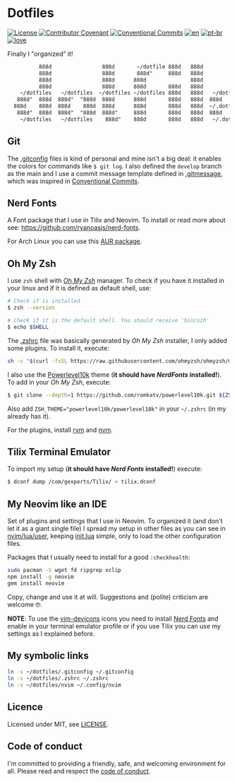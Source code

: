 # Dotfiles

[![License](https://img.shields.io/badge/License-MIT-lightgray)](/LICENSE)
[![Contributor Covenant](https://img.shields.io/badge/Contributor%20Covenant-2.0-lightblue)](/code_of_conduct.md)
[![Conventional Commits](https://img.shields.io/badge/Conventional%20Commits-1.0.0-yellow.svg)](https://conventionalcommits.org)
[![en](https://img.shields.io/badge/lang-en-red.svg)](/README.md)
[![pt-br](https://img.shields.io/badge/lang-pt--br-green.svg)](/README.pt-br.md)
[![love](https://img.shields.io/badge/Build%20With-%F0%9F%96%A4-lightgreen)](https://callmarx.github.io)

Finally I "organized" it!

```txt
          888d                888d       ~/dotfile 888d   888d
          888d                888d       888d"     888d   888d
          888d                888d      888d              888d
          888d                888d      888d       888d   888d
    ~/dotfiles   ~/dotfiles  ~/dotfiles ~/dotfiles 888d   888d   ~/dotfiles   ~/dotfiles
   888d"  888d  888d"  "888d  888d      888d       888d   888d  888d   888d   888d
  888d    888d  888d    888d  888d      888d       888d   888d  ~/.dotfiles   ~/dotfiles
   888d"  888d  888d"  "888d  888d"     888d       888d   888d  888d                888d
    ~/dotfiles   ~/dotfiles    888d"    888d       888d   888d   ~/.dotfiles  ~/dotfiles
```

## Git
The [.gitconfig](./.gitconfig) files is kind of personal and mine isn't a big deal: it enables the
colors for commands like `$ git log`. I also defined the `develop` branch as the main and I use a
commit message template defined in [.gitmessage](./.gitmessage), which was inspired in
[Conventional Commits](https://www.conventionalcommits.org/en/v1.0.0/).

## Nerd Fonts
A Font package that I use in Tilix and Neovim. To install or read more about see:
<https://github.com/ryanoasis/nerd-fonts>.

For Arch Linux you can use this [AUR package](https://aur.archlinux.org/packages/nerd-fonts-complete).

## Oh My Zsh
I use `zsh` shell with [*Oh My Zsh*](https://github.com/ohmyzsh/ohmyzsh) manager. To check if you
have it installed in your linux and if it is defined as default shell, use:
```bash
# Check if is installed
$ zsh --version

# Check if it is the default shell. You should receive 'bin/szh'
$ echo $SHELL
```

The [.zshrc](./.zshrc) file was basically generated by *Oh My Zsh* installer, I only added some
plugins. To install it, execute:
```bash
sh -c "$(curl -fsSL https://raw.githubusercontent.com/ohmyzsh/ohmyzsh/master/tools/install.sh)"
```

I also use the [Powerlevel10k](https://github.com/romkatv/powerlevel10k#oh-my-zsh) theme (**it
should have *NerdFonts* installed!**). To add in your *Oh My Zsh*, execute:
```bash
$ git clone --depth=1 https://github.com/romkatv/powerlevel10k.git ${ZSH_CUSTOM:-$HOME/.oh-my-zsh/custom}/themes/powerlevel10k
```
Also add `ZSH_THEME="powerlevel10k/powerlevel10k"` in your `~/.zshrc` (in my already has it).

For the plugins, install [rvm](https://rvm.io/) and
[nvm](https://github.com/nvm-sh/nvm#installing-and-updating).

## Tilix Terminal Emulator
To import my setup (**it should have *Nerd Fonts* installed!**) execute:
```bash
$ dconf dump /com/gexperts/Tilix/ < tilix.dconf
```

## My Neovim like an IDE
Set of plugins and settings that I use in Neovim. To organized it (and don't let it as a giant
single file) I spread my setup in other files as you can see in [nvim/lua/user](./nvim/lua/user),
keeping [init.lua](./nvim/init.lua) simple, only to load the other configuration files.

Packages that I usually need to install for a good `:checkhealth`:
```sh
sudo pacman -S wget fd ripgrep xclip
npm install -g neovim
gem install neovim
```

Copy, change and use it at will. Suggestions and (polite) criticism are welcome 🤓.

**NOTE**: To use the [vim-devicons](https://github.com/ryanoasis/vim-devicons) icons you need to
install [Nerd Fonts](https://www.nerdfonts.com) and enable in your terminal emulator profile or if
you use Tilix you can use my settings as I explained before.

## My symbolic links

```sh
ln -s ~/dotfiles/.gitconfig ~/.gitconfig
ln -s ~/dotfiles/.zshrc ~/.zshrc
ln -s ~/dotfiles/nvim ~/.config/nvim
```

## Licence
Licensed under MIT, see [LICENSE](/LICENSE).

## Code of conduct
I'm committed to providing a friendly, safe, and welcoming environment for all. Please read and
respect the [code of conduct](/code_of_conduct.md).
